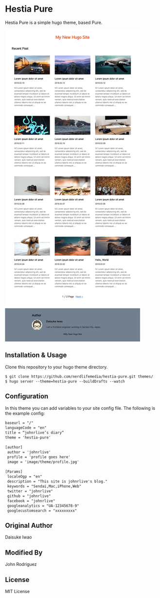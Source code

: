 # Hestia Pure
Hestia Pure is a simple hugo theme, based Pure.

![screenshot](https://raw.githubusercontent.com/diwao/hestia-pure/master/static/image/theme/screenshot.png)

## Installation & Usage
Clone this repository to your hugo theme directory.

```
$ git clone https://github.com/nerdlifemedia/hestia-pure.git themes/
$ hugo server --theme=hestia-pure --buildDrafts --watch
```

## Configuration
In this theme you can add variables to your site config file. The following is the example config:

```
baseurl = "/"
languageCode = "en"
title = “johnrlive’s diary“
theme = 'hestia-pure'

[author]
 author = 'johnrlive'
 profile = 'profile goes here'
 image = 'image/theme/profile.jpg'

[Params]
 localeOgp = "en"
 description = "This site is johnrlive's blog."
 keywords = "Sendai,Mac,iPhone,Web"
 twitter = "johnrlive"
 github = "johnrlive"
 facebook = "johnrlive"
 googleanalytics = "UA-12345678-9"
 googlecustomsearch = "xxxxxxxxx"
```

## Original Author
Daisuke Iwao

## Modified By
John Rodriguez

## License
MIT License
